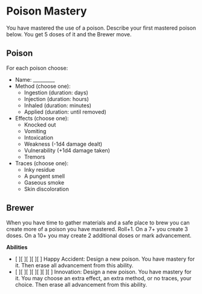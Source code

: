 # Poison Mastery

You have mastered the use of a poison. Describe your first mastered poison
below. You get 5 doses of it and the Brewer move.

## Poison

For each poison choose:

* Name: _________
* Method (choose one):
  * Ingestion (duration: days)
  * Injection (duration: hours)
  * Inhaled (duration: minutes)
  * Applied (duration: until removed)
* Effects (choose one):
  * Knocked out
  * Vomiting
  * Intoxication
  * Weakness (-1d4 damage dealt)
  * Vulnerability (+1d4 damage taken)
  * Tremors
* Traces (choose one):
  * Inky residue
  * A pungent smell
  * Gaseous smoke
  * Skin discoloration

## Brewer

When you have time to gather materials and a safe place to brew you can create
more of a poison you have mastered. Roll+1. On a 7+ you create 3 doses. On a
10+ you may create 2 additional doses or mark advancement.

**Abilities**
* [ ][ ][ ][ ][ ] Happy Accident: Design a new poison. You have mastery for it.
  Then erase all advancement from this ability.
* [ ][ ][ ][ ][ ][ ][ ] Innovation: Design a new poison. You have mastery for
  it. You may choose an extra effect, an extra method, or no traces, your
  choice. Then erase all advancement from this ability.
